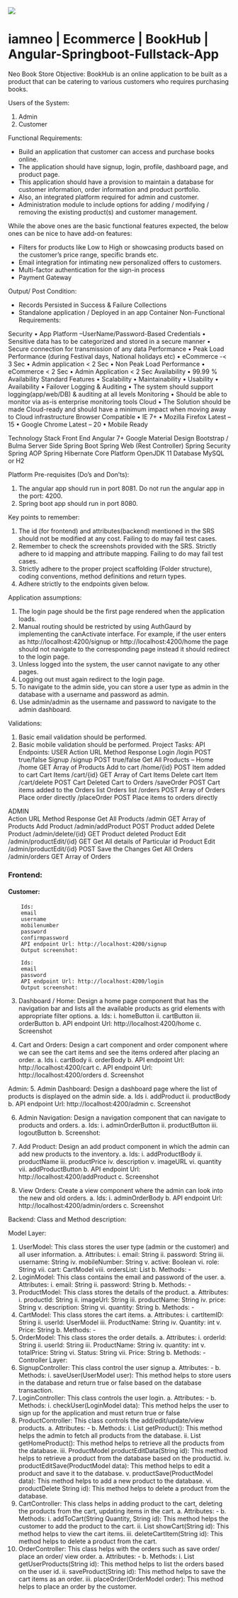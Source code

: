 ![](https://bn1305files.storage.live.com/y4mzAYxmbIIC_nmvccsxcMxIn078c3vVvo2hjmltqaoRhEtWlZnI3JdbZUICY8PZjRjDjzi6d47a7zaC2NaTN9AaLfskm8L0JfZYbvlVV9x9FK4MITpOUlH2De2JA_E0Cx8wETaL1rGxOma5KhqurIUC9RHIZDz5CTBIExxgZ37CNy0EUsamWWWsrg03qQy3hRe?width=369&height=137&cropmode=none)
# iamneo | Ecommerce | BookHub | Angular-Springboot-Fullstack-App

Neo Book Store
Objective:
BookHub is an online application to be built as a product that can be catering to various customers who requires purchasing books.

Users of the System:
1.	Admin
2.	Customer


Functional Requirements:	
-	Build an application that customer can access and purchase books online.
-	The application should have signup, login, profile, dashboard page, and product page.
-	This application should have a provision to maintain a database for customer information, order information and product portfolio.
-	Also, an integrated platform required for admin and customer.
-	Administration module to include options for adding / modifying / removing the existing product(s) and customer management.

While the above ones are the basic functional features expected, the below ones can be nice to have add-on features:
-	Filters for products like Low to High or showcasing products based on the customer’s price range, specific brands etc.
-	Email integration for intimating new personalized offers to customers. 
-	Multi-factor authentication for the sign-in process
-	Payment Gateway

Output/ Post Condition:
-	Records Persisted in Success & Failure Collections
-	Standalone application / Deployed in an app Container
Non-Functional Requirements:

Security	•	App Platform –UserName/Password-Based Credentials
•	Sensitive data has to be categorized and stored in a secure manner
•	Secure connection for transmission of any data
Performance	•	Peak Load Performance (during Festival days, National holidays etc)
•	eCommerce -< 3 Sec
•	Admin application < 2 Sec
•	Non Peak Load Performance
•	eCommerce < 2 Sec
•	Admin Application < 2 Sec
Availability	•	99.99 % Availability
Standard Features	•	Scalability
•	Maintainability
•	Usability
•	Availability
•	Failover
Logging & Auditing	•	The system should support logging(app/web/DB) & auditing at all levels
Monitoring	•	Should be able to monitor via as-is enterprise monitoring tools
Cloud	•	The Solution should be made Cloud-ready and should have a minimum impact when moving away to Cloud infrastructure
Browser Compatible	•	IE 7+
•	Mozilla Firefox Latest – 15
•	Google Chrome Latest – 20
•	Mobile Ready

Technology Stack
Front End	Angular 7+
Google Material Design 
Bootstrap / Bulma
Server Side	Spring Boot
Spring Web (Rest Controller)
Spring Security
Spring AOP
Spring Hibernate
Core Platform	OpenJDK 11
Database	MySQL or H2 


Platform Pre-requisites (Do’s and Don’ts):
1.	The angular app should run in port 8081. Do not run the angular app in the port: 4200.
2.	Spring boot app should run in port 8080.

Key points to remember:
1.	The id (for frontend) and attributes(backend) mentioned in the SRS should not be modified at any cost. Failing to do may fail test cases.
2.	Remember to check the screenshots provided with the SRS. Strictly adhere to id mapping and attribute mapping. Failing to do may fail test cases.
3.	Strictly adhere to the proper project scaffolding (Folder structure), coding conventions, method definitions and return types.
4.	Adhere strictly to the endpoints given below.



Application assumptions:
1.	The login page should be the first page rendered when the application loads.
2.	Manual routing should be restricted by using AuthGaurd by implementing the canActivate interface. For example, if the user enters as http://localhost:4200/signup or http://localhost:4200/home the page should not navigate to the corresponding page instead it should redirect to the login page.
3.	Unless logged into the system, the user cannot navigate to any other pages.
4.	Logging out must again redirect to the login page.
5.	To navigate to the admin side, you can store a user type as admin in the database with a username and password as admin.
6.	Use admin/admin as the username and password to navigate to the admin dashboard.

Validations:
1.	Basic email validation should be performed.
2.	Basic mobile validation should be performed.
Project Tasks:
API Endpoints:
USER
Action	URL	Method	Response
Login	/login	POST	true/false
Signup	/signup	POST	true/false
Get All Products – Home	/home	GET	Array of Products
Add to cart	/home/{id}	POST	Item added to cart
Cart Items	/cart/{id}	GET	Array of Cart Items
Delete cart Item	/cart/delete	POST	Cart Deleted
Cart to Orders	/saveOrder	POST	Cart items added to the Orders list
Orders list	/orders	POST	Array of Orders
Place order directly	/placeOrder	POST	Place items to orders directly
			
ADMIN			
Action	URL	Method	Response
Get All Products	/admin	GET	Array of Products
Add Product	/admin/addProduct	POST	Product added
Delete Product	/admin/delete/{id}	GET	Product deleted
Product Edit	/admin/productEdit/{id}	GET	Get All details of Particular id
Product Edit	/admin/productEdit/{id}	POST	Save the Changes
Get All Orders	/admin/orders	GET	Array of Orders

### Frontend: 
#### Customer:
```Signup: Design a signup page component where the new customer has options to sign up by providing their basic details.
	Ids:
	email
	username
	mobilenumber
	password
	confirmpassword
	API endpoint Url: http://localhost:4200/signup
	Output screenshot:
``` 
```Login: Design a login page component where the existing customer can log in using the registered email id and password.
	Ids:
	email
	password
	API endpoint Url: http://localhost:4200/login
	Output screenshot:
```
 
3.	Dashboard / Home: Design a home page component that has the navigation bar and lists all the available products as grid elements with appropriate filter options.
a.	Ids:
i.	homeButton
ii.	cartButton
iii.	orderButton
b.	API endpoint Url: http://localhost:4200/home
c.	Screenshot
 
4.	Cart and Orders: Design a cart component and order component where we can see the cart items and see the items ordered after placing an order.
a.	Ids
i.	cartBody
ii.	orderBody
b.	API endpoint Url: http://localhost:4200/cart
c.	API endpoint Url: http://localhost:4200/orders
d.	Screenshot
 
Admin: 
5.	Admin Dashboard: Design a dashboard page where the list of products is displayed on the admin side. 
a.	Ids
i.	addProduct
ii.	productBody
b.	API endpoint Url: http://localhost:4200/admin
c.	Screenshot
 

6.	Admin Navigation: Design a navigation component that can navigate to products and orders.
a.	Ids:
i.	adminOrderButton
ii.	productButton
iii.	logoutButton
b.	Screenshot:
 

7.	Add Product: Design an add product component in which the admin can add new products to the inventory.
a.	Ids:
i.	addProductBody
ii.	productName
iii.	productPrice
iv.	description
v.	imageURL
vi.	quantity
vii.	addProductButton
b.	API endpoint Url: http://localhost:4200/addProduct
c.	Screenshot
 
8.	View Orders: Create a view component where the admin can look into the new and old orders.
a.	Ids:
i.	adminOrderBody
b.	API endpoint Url: http://localhost:4200/admin/orders
c.	Screenshot
 

Backend:
Class and Method description:

Model Layer:

1.	UserModel: This class stores the user type (admin or the customer) and all user information.
a.	Attributes:
i.	email: String
ii.	password: String
iii.	username: String
iv.	mobileNumber: String
v.	active: Boolean
vi.	role: String
vii.	cart: CartModel
viii.	ordersList: List<OrderModel>
b.	Methods: -
2.	LoginModel: This class contains the email and password of the user.
a.	Attributes:
i.	email: String
ii.	password: String
b.	Methods: -
3.	ProductModel: This class stores the details of the product.
a.	Attributes:
i.	productId: String
ii.	imageUrl: String
iii.	productName: String
iv.	price: String
v.	description: String
vi.	quantity: String
b.	Methods: -
4.	CartModel: This class stores the cart items.
a.	Attributes:
i.	cartItemID: String
ii.	userId: UserModel
iii.	ProductName: String
iv.	Quantity: int
v.	Price: String
b.	Methods: - 
5.	OrderModel: This class stores the order details.
a.	Attributes:
i.	orderId: String
ii.	userId: String
iii.	ProductName: String
iv.	quantity: int
v.	totalPrice: String
vi.	Status: String
vii.	Price: String
b.	Methods: -
Controller Layer:
6.	SignupController: This class control the user signup
a.	Attributes:  -
b.	Methods:
i.	saveUser(UserModel user): This method helps to store users in the database and return true or false based on the database transaction.
7.	LoginController: This class controls the user login.
a.	Attributes: -
b.	Methods: 
i.	checkUser(LoginModel data): This method helps the user to sign up for the application and must return true or false
8.	ProductController: This class controls the add/edit/update/view products.
a.	Attributes: -
b.	Methods: 
i.	List<ProductModel> getProduct(): This method helps the admin to fetch all products from the database.
ii.	List<ProductModel> getHomeProduct(): This method helps to retrieve all the products from the database.
iii.	ProductModel productEditData(String id): This method helps to retrieve a product from the database based on the productid.
iv.	productEditSave(ProductModel data): This method helps to edit a product and save it to the database.
v.	productSave(ProductModel data): This method helps to add a new product to the database.
vi.	productDelete String id): This method helps to delete a product from the database.
9.	CartController: This class helps in adding product to the cart, deleting the products from the cart, updating items in the cart.
a.	Attributes: -
b.	Methods:
i.	addToCart(String Quantity, String id): This method helps the customer to add the product to the cart.
ii.	List<CartTempModel> showCart(String id): This method helps to view the cart items. 
iii.	deleteCartItem(String id): This method helps to delete a product from the cart.
10.	 OrderController: This class helps with the orders such as save order/ place an order/ view order.
a.	Attributes: -
b.	Methods:
i.	List<OrderTemp> getUserProducts(String id): This method helps to list the orders based on the user id.
ii.	saveProduct(String id): This method helps to save the cart items as an order.
iii.	placeOrder(OrderModel order): This method helps to place an order by the customer.
